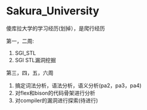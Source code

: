 # Sakura_University
傻库拉大学的学习经历(划掉），是爬行经历

第一，二周:	

1. SGI_STL
2. SGI STL漏洞挖掘

第三，四，五，六周

1. 搞定词法分析，语法分析，语义分析(pa2，pa3，pa4)
2. 对flex和bison的代码骨架进行分析
3. 对compiler的漏洞进行探索(待进行)